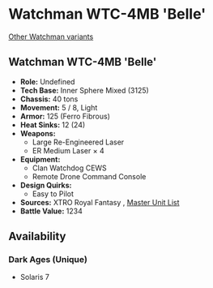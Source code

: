 # Watchman WTC-4MB 'Belle' 

[Other Watchman variants](../watchman.md) 

## Watchman WTC-4MB 'Belle' 

- **Role:** Undefined 
- **Tech Base:** Inner Sphere Mixed (3125) 
- **Chassis:** 40 tons 
- **Movement:** 5 / 8, Light 
- **Armor:** 125 (Ferro Fibrous) 
- **Heat Sinks:** 12 (24) 
- **Weapons:** 
  - Large Re-Engineered Laser 
  - ER Medium Laser × 4 
- **Equipment:** 
  - Clan Watchdog CEWS 
  - Remote Drone Command Console 
- **Design Quirks:** 
  - Easy to Pilot 
- **Sources:** XTRO Royal Fantasy , [Master Unit List](http://masterunitlist.info/Unit/Details/8371/watchman-wtc-4mb-belle) 
- **Battle Value:** 1234 

## Availability 

### Dark Ages (Unique) 

- Solaris 7 


